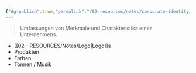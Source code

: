 ```yaml
---
{"dg-publish":true,"permalink":"/02-resources/notes/corporate-identity/","tags":["GFN/LF08"],"updated":"2024-08-16T18:34:20.000+02:00"}
---
```


> Umfassungen von Merkmale und Charakteristika eines Unternehmens.

-  [[02 - RESOURCES/Notes/Logo\|Logo]]s
- Produkten
- Farben
- Tonnen / Musik

